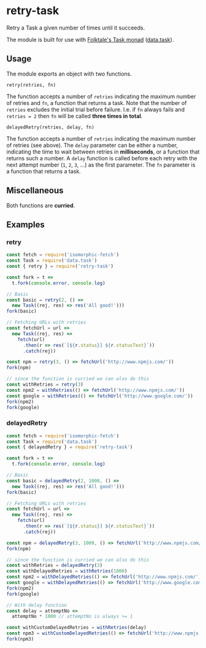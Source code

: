 # retry-task

Retry a Task a given number of times until it succeeds.

The module is built for use with [Folktale's Task monad](http://docs.folktalejs.org/en/latest/api/data/task/) ([data.task](https://github.com/folktale/data.task)).


## Usage

The module exports an object with two functions.

`retry(retries, fn)`

The function accepts a number of `retries` indicating the maximum number of retries and `fn`, a function that returns a task. Note that the number of `retries` excludes the initial trial before failure. I.e. if `fn` always fails and `retries = 2` then `fn` will be called **three times in total**.


`delayedRetry(retries, delay, fn)`

The function accepts a number of `retries` indicating the maximum number of retries (see above). The `delay` parameter can be either a number, indicating the time to wait between retries in **milliseconds**, or a function that returns such a number. A `delay` function is called before each retry with the next attempt number (`1`, `2`, `3`, ...) as the first parameter. The `fn` parameter is a function that returns a task.

## Miscellaneous

Both functions are **curried**.

## Examples

### retry

``` javascript
const fetch = require('isomorphic-fetch')
const Task = require('data.task')
const { retry } = require('retry-task')

const fork = t =>
  t.fork(console.error, console.log)

// Basic
const basic = retry(2, () =>
  new Task((rej, res) => res('All good!')))
fork(basic)

// Fetching URLs with retries
const fetchUrl = url =>
  new Task((rej, res) =>
    fetch(url)
      .then(r => res(`[${r.status}] ${r.statusText}`))
      .catch(rej))

const npm = retry(3, () => fetchUrl('http://www.npmjs.com/'))
fork(npm)

// since the function is curried we can also do this
const withRetries = retry(3)
const npm2 = withRetries(() => fetchUrl('http://www.npmjs.com/'))
const google = withRetries(() => fetchUrl('http://www.google.com/'))
fork(npm2)
fork(google)
```

### delayedRetry

``` javascript
const fetch = require('isomorphic-fetch')
const Task = require('data.task')
const { delayedRetry } = require('retry-task')

const fork = t =>
  t.fork(console.error, console.log)

// Basic
const basic = delayedRetry(2, 1000, () =>
  new Task((rej, res) => res('All good!')))
fork(basic)

// Fetching URLs with retries
const fetchUrl = url =>
  new Task((rej, res) =>
    fetch(url)
      .then(r => res(`[${r.status}] ${r.statusText}`))
      .catch(rej))

const npm = delayedRetry(3, 1000, () => fetchUrl('http://www.npmjs.com/'))
fork(npm)

// since the function is curried we can also do this
const withRetries = delayedRetry(3)
const withDelayedRetries = withRetries(1000)
const npm2 = withDelayedRetries(() => fetchUrl('http://www.npmjs.com/'))
const google = withDelayedRetries(() => fetchUrl('http://www.google.com/'))
fork(npm2)
fork(google)

// With delay function
const delay = attemptNo =>
  attemptNo * 1000 // attemptNo is always >= 1

const withCustomDelayedRetries = withRetries(delay)
const npm3 = withCustomDelayedRetries(() => fetchUrl('http://www.npmjs.com'))
fork(npm3)

```
